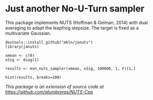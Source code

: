 # Just another No-U-Turn sampler

This package implements NUTS (Hoffman & Gelman, 2014) with dual averaging to adapt the leapfrog stepsize. The target is fixed as a multivariate Gaussian.  

```
devtools::install_github("mkln/januts")
library(januts)

xmean <- c(0)
xSig <- diag(1)

results <- mvn_nuts_sampler(xmean, xSig, 100000, 1, F)[1,]

hist(results, breaks=100)
```


*This package is an extension of source code at https://github.com/alumbreras/NUTS-Cpp*